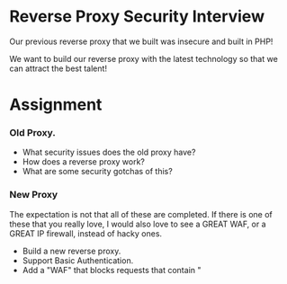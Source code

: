 # Reverse Proxy Security Interview
Our previous reverse proxy that we built was insecure and built in PHP!

We want to build our reverse proxy with the latest technology so that
we can attract the best talent!

# Assignment
### Old Proxy.
 - What security issues does the old proxy have?
 - How does a reverse proxy work?
 - What are some security gotchas of this?

### New Proxy
The expectation is not that all of these are completed. If there is one of these that you really love, I would also love to see a GREAT WAF, or a GREAT IP firewall, instead of hacky ones.

 - Build a new reverse proxy.
 - Support Basic Authentication.
 - Add a "WAF" that blocks requests that contain "<script>" or "<img>"
 - Block IP addresses from 8.8.8.8/24

